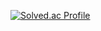 
[![Solved.ac Profile](http://mazassumnida.wtf/api/v2/generate_badge?boj=adamgold)](https://solved.ac/adamgold/)

<!---
goldadam/goldadam is a ✨ special ✨ repository because its `README.md` (this file) appears on your GitHub profile.
You can click the Preview link to take a look at your changes.
--->

